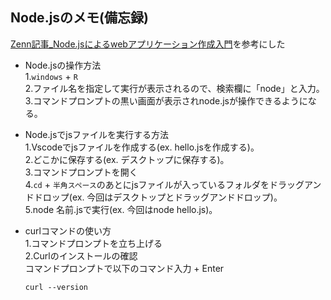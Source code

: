 ## Node.jsのメモ(備忘録)
[Zenn記事_Node.jsによるwebアプリケーション作成入門](https://zenn.dev/wkb/books/node-tutorial)を参考にした

- Node.jsの操作方法  
  1.`windows` + `R`  
  2.ファイル名を指定して実行が表示されるので、検索欄に「node」と入力。
  3.コマンドプロンプトの黒い画面が表示されnode.jsが操作できるようになる。

- Node.jsでjsファイルを実行する方法   
  1.Vscodeでjsファイルを作成する(ex. hello.jsを作成する)。   
  2.どこかに保存する(ex. デスクトップに保存する)。   
  3.コマンドプロンプトを開く   
  4.`cd` + `半角スペース`のあとにjsファイルが入っているフォルダをドラッグアンドドロップ(ex. 今回はデスクトップとドラッグアンドドロップ)。   
  5.node 名前.jsで実行(ex. 今回はnode hello.js)。

- curlコマンドの使い方   
  1.コマンドプロンプトを立ち上げる   
  2.Curlのインストールの確認   
    コマンドプロンプトで以下のコマンド入力 + Enter
    ```
    curl --version
    ``` 


  




